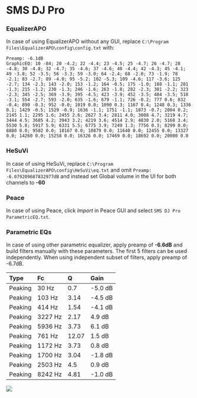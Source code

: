 # SMS DJ Pro

### EqualizerAPO
In case of using EqualizerAPO without any GUI, replace `C:\Program Files\EqualizerAPO\config\config.txt`
with:
```
Preamp: -6.1dB
GraphicEQ: 10 -84; 20 -4.2; 22 -4.4; 23 -4.5; 25 -4.7; 26 -4.7; 28 -4.8; 30 -4.8; 32 -4.7; 35 -4.6; 37 -4.6; 40 -4.4; 42 -4.3; 45 -4.1; 49 -3.8; 52 -3.5; 56 -3.3; 59 -3.0; 64 -2.4; 68 -2.0; 73 -1.9; 78 -2.1; 83 -2.7; 89 -4.0; 95 -5.2; 102 -5.3; 109 -4.6; 117 -3.6; 125 -2.7; 134 -2.3; 143 -2.0; 153 -1.2; 164 -0.5; 175 -1.0; 188 -1.1; 201 -1.3; 215 -1.2; 230 -1.3; 246 -1.6; 263 -1.8; 282 -2.3; 301 -2.2; 323 -2.3; 345 -2.5; 369 -3.9; 395 -4.5; 423 -3.9; 452 -3.5; 484 -3.5; 518 -3.1; 554 -2.7; 593 -2.0; 635 -1.6; 679 -1.1; 726 -0.2; 777 0.6; 832 -0.4; 890 -0.3; 952 -0.0; 1019 0.0; 1090 0.3; 1167 0.4; 1248 0.3; 1336 0.1; 1429 -0.5; 1529 -0.9; 1636 -1.1; 1751 -1.1; 1873 -0.7; 2004 0.2; 2145 1.1; 2295 1.6; 2455 2.6; 2627 3.4; 2811 4.0; 3008 4.7; 3219 4.7; 3444 4.5; 3685 4.2; 3943 3.2; 4219 3.6; 4514 2.9; 4830 2.0; 5168 3.4; 5530 5.8; 5917 5.9; 6331 5.5; 6775 3.9; 7249 1.3; 7756 0.3; 8299 0.0; 8880 0.0; 9502 0.0; 10167 0.0; 10879 0.0; 11640 0.0; 12455 0.0; 13327 0.0; 14260 0.0; 15258 0.0; 16326 0.0; 17469 0.0; 18692 0.0; 20000 0.0
```

### HeSuVi
In case of using HeSuVi, replace `C:\Program Files\EqualizerAPO\config\HeSuVi\eq.txt` and omit `Preamp:
-6.079209687832977dB` and instead set Global volume in the UI for both channels to **-60**

### Peace
In case of using Peace, click *Import* in Peace GUI and select `SMS DJ Pro ParametricEQ.txt`.

### Parametric EQs
In case of using other parametric equalizer, apply preamp of **-6.6dB** and build filters manually
with these parameters. The first 5 filters can be used independently.
When using independent subset of filters, apply preamp of -6.7dB.

| Type    | Fc      |     Q | Gain    |
|:--------|:--------|:------|:--------|
| Peaking | 30 Hz   |  0.7  | -5.0 dB |
| Peaking | 103 Hz  |  3.14 | -4.5 dB |
| Peaking | 414 Hz  |  1.54 | -4.1 dB |
| Peaking | 3227 Hz |  2.17 | 4.9 dB  |
| Peaking | 5936 Hz |  3.73 | 6.1 dB  |
| Peaking | 761 Hz  | 12.07 | 1.5 dB  |
| Peaking | 1172 Hz |  3.73 | 0.8 dB  |
| Peaking | 1700 Hz |  3.04 | -1.8 dB |
| Peaking | 2503 Hz |  4.5  | 0.9 dB  |
| Peaking | 8242 Hz |  4.81 | -1.0 dB |

![](https://raw.githubusercontent.com/jaakkopasanen/AutoEq/master/results/innerfidelity/sbaf-serious/SMS%20DJ%20Pro/SMS%20DJ%20Pro.png)